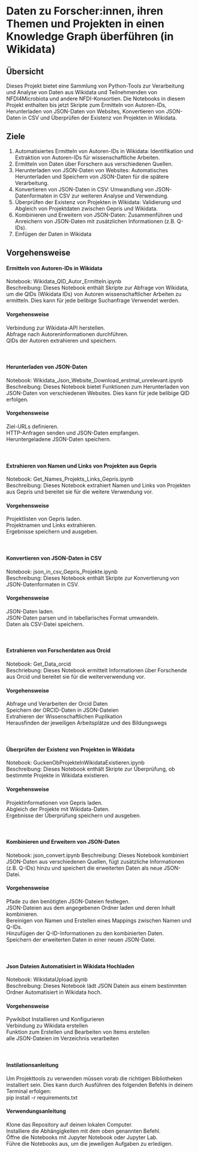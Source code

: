# Daten zu Forscher:innen, ihren Themen und Projekten in einen Knowledge Graph überführen (in Wikidata)

## Übersicht
Dieses Projekt bietet eine Sammlung von Python-Tools zur Verarbeitung und Analyse von Daten aus Wikidata und Teilnehmenden von NFDI4Microbiota und andere NFDI-Konsortien. Die Notebooks in diesem Projekt enthalten bis jetzt Skripte zum Ermitteln von Autoren-IDs, Herunterladen von JSON-Daten von Websites, Konvertieren von JSON-Daten in CSV und Überprüfen der Existenz von Projekten in Wikidata.

## Ziele
1. Automatisiertes Ermitteln von Autoren-IDs in Wikidata: Identifikation und Extraktion von Autoren-IDs für wissenschaftliche Arbeiten.
2. Ermitteln von Daten über Forschern aus verschiedenen Quellen.
3. Herunterladen von JSON-Daten von Websites: Automatisches Herunterladen und Speichern von JSON-Daten für die spätere Verarbeitung.  
4. Konvertieren von JSON-Daten in CSV: Umwandlung von JSON-Datenformaten in CSV zur weiteren Analyse und Verwendung.  
5. Überprüfen der Existenz von Projekten in Wikidata: Validierung und Abgleich von Projektdaten zwischen Gepris und Wikidata.
6. Kombinieren und Erweitern von JSON-Daten: Zusammenführen und Anreichern von JSON-Daten mit zusätzlichen Informationen (z.B. Q-IDs).
7. Einfügen der Daten in Wikidata


## Vorgehensweise
####  Ermitteln von Autoren-IDs in Wikidata
Notebook: Wikidata_QID_Autor_Ermitteln.ipynb    
Beschreibung: Dieses Notebook enthält Skripte zur Abfrage von Wikidata, um die QIDs (Wikidata IDs) von Autoren wissenschaftlicher Arbeiten zu ermitteln. Dies kann für jede belibige Suchanfrage Verwendet werden. 
#### Vorgehensweise
Verbindung zur Wikidata-API herstellen.  
Abfrage nach Autoreninformationen durchführen.  
QIDs der Autoren extrahieren und speichern.<br><br><br>

#### Herunterladen von JSON-Daten
Notebook: Wikidata_Json_Website_Download_erstmal_unrelevant.ipynb  
Beschreibung: Dieses Notebook bietet Funktionen zum Herunterladen von JSON-Daten von verschiedenen Websites. Dies kann für jede belibige QID erfolgen.  
#### Vorgehensweise
Ziel-URLs definieren.  
HTTP-Anfragen senden und JSON-Daten empfangen.  
Heruntergeladene JSON-Daten speichern.<br><br><br> 

#### Extrahieren von Namen und Links von Projekten aus Gepris
Notebook: Get_Names_Projekts_Links_Gepris.ipynb  
Beschreibung: Dieses Notebook extrahiert Namen und Links von Projekten aus Gepris und bereitet sie für die weitere Verwendung vor.  
#### Vorgehensweise
Projektlisten von Gepris laden.  
Projektnamen und Links extrahieren.  
Ergebnisse speichern und ausgeben.<br><br><br> 

#### Konvertieren von JSON-Daten in CSV
Notebook: json_in_csv_Gepris_Projekte.ipynb  
Beschreibung: Dieses Notebook enthält Skripte zur Konvertierung von JSON-Datenformaten in CSV.  
#### Vorgehensweise
JSON-Daten laden.  
JSON-Daten parsen und in tabellarisches Format umwandeln.  
Daten als CSV-Datei speichern.<br><br><br>  

#### Extrahieren von Forscherdaten aus Orcid
Notebook: Get_Data_orcid  
Beschriebung: Dieses Notebook ermittelt Informationen über Forschende aus Orcid und bereitet sie für die weiterverwendung vor. 
#### Vorgehensweise
Abfrage und Verarbeiten der Orcid Daten   
Speichern der ORCID-Daten in JSON-Dateien  
Extrahieren der Wissenschaftlichen Puplikation  
Herausfinden der jeweiligen Arbeitsplätze und des Bildungswegs<br><br><br>



#### Überprüfen der Existenz von Projekten in Wikidata
Notebook: GuckenObProjekteInWikidataExistieren.ipynb  
Beschreibung: Dieses Notebook enthält Skripte zur Überprüfung, ob bestimmte Projekte in Wikidata existieren.  
#### Vorgehensweise
Projektinformationen von Gepris laden.  
Abgleich der Projekte mit Wikidata-Daten.  
Ergebnisse der Überprüfung speichern und ausgeben.<br><br><br> 

#### Kombinieren und Erweitern von JSON-Daten
Notebook: json_convert.ipynb
Beschreibung: Dieses Notebook kombiniert JSON-Daten aus verschiedenen Quellen, fügt zusätzliche Informationen (z.B. Q-IDs) hinzu und speichert die erweiterten Daten als neue JSON-Datei.
#### Vorgehensweise
Pfade zu den benötigten JSON-Dateien festlegen.  
JSON-Dateien aus dem angegebenen Ordner laden und deren Inhalt kombinieren.  
Bereinigen von Namen und Erstellen eines Mappings zwischen Namen und Q-IDs.  
Hinzufügen der Q-ID-Informationen zu den kombinierten Daten.  
Speichern der erweiterten Daten in einer neuen JSON-Datei.<br><br><br> 

#### Json Dateien Automatisiert in Wikidata Hochladen
Notebook: WikidataUpload.ipynb  
Beschreibung: Dieses Notebook lädt JSON Datein aus einem bestimmten Ordner Automatisiert in Wikidata hoch.
#### Vorgehensweise
Pywikibot Installieren und Konfigurieren  
Verbindung zu Wikidata erstellen   
Funktion zum Erstellen und Bearbeiten von Items erstellen   
alle JSON-Dateien im Verzeichnis verarbeiten<br><br><br>

#### Instilationsanleitung
Um Projekttools zu verwenden müssen vorab die richtigen Bibliotheken installiert sein. Dies kann durch Ausführen des folgenden Befehls in deinem Terminal erfolgen:   
pip install -r requirements.txt  

#### Verwendungsanleitung
Klone das Repository auf deinen lokalen Computer.  
Installiere die Abhängigkeiten mit dem oben genannten Befehl.  
Öffne die Notebooks mit Jupyter Notebook oder Jupyter Lab.  
Führe die Notebooks aus, um die jeweiligen Aufgaben zu erledigen.  

